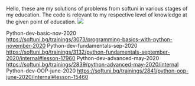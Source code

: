 Hello, these are my solutions of problems from softuni in various stages of my education. The code is relevant to my respective level of knowledge at the given point of education.
![](https://spisanie8.bg/uf/articles/6275/item_istock667315292.jpg)

Python-dev-basic-nov-2020
https://softuni.bg/trainings/3073/programming-basics-with-python-november-2020
Python-dev-fundamentals-sep-2020
https://softuni.bg/trainings/3132/python-fundamentals-september-2020/internal#lesson-17960
Python-dev-advanced-may-2020
https://softuni.bg/trainings/2839/python-advanced-may-2020/internal
Python-dev-OOP-june-2020
https://softuni.bg/trainings/2841/python-oop-june-2020/internal#lesson-15460
